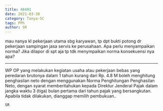 ```yaml
---
title: 48491
date: 2021-03-30
category: Tanya-SC
tags: PPh
author: SR
---
```


mau nanya kl pekerjaan utama sbg karyawan, tp dpt bukti potong dr pekerjaan sampingan jasa servis ke perusahaan. Apa perlu menyampaikan norma? Jika dilapor di spt aja tp tdk menympaikan norma konsekuensi nya apa?

---

WP OP yang melakukan kegiatan usaha atau pekerjaan bebas yang peredaran brutonya dalam 1 tahun kurang dari Rp. 4.8 M boleh menghitung penghasilan neto dengan menggunakan Norma Penghitungan Penghasilan Neto, dengan syarat memberitahukan kepada Direktur Jenderal Pajak dalam jangka waktu 3 (tiga) bulan pertama dari tahun pajak yang bersangkutan. Apabila tidak dilakukan, dianggap memilih pembukuan..

`SR`

